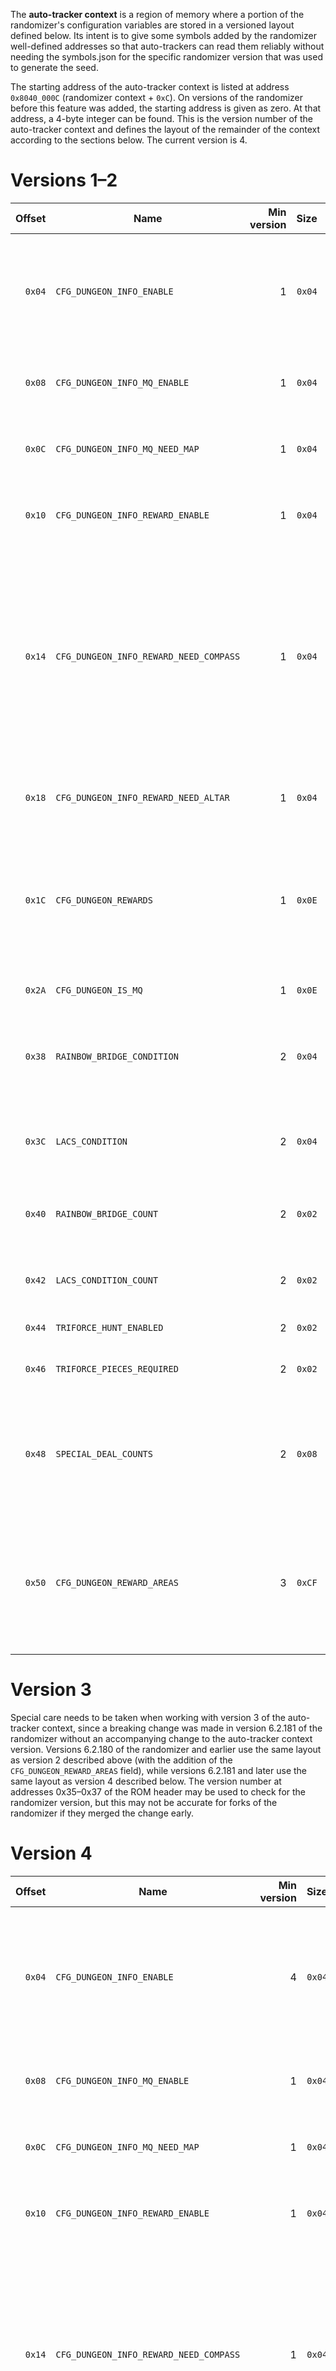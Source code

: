 The **auto-tracker context** is a region of memory where a portion of the randomizer's configuration variables are stored in a versioned layout defined below. Its intent is to give some symbols added by the randomizer well-defined addresses so that auto-trackers can read them reliably without needing the symbols.json for the specific randomizer version that was used to generate the seed.

The starting address of the auto-tracker context is listed at address `0x8040_000C` (randomizer context + `0xC`). On versions of the randomizer before this feature was added, the starting address is given as zero. At that address, a 4-byte integer can be found. This is the version number of the auto-tracker context and defines the layout of the remainder of the context according to the sections below. The current version is 4.

# Versions 1–2

|Offset|Name|Min version|Size|Description|
|--:|---|--:|--:|---|
|`0x04`|`CFG_DUNGEON_INFO_ENABLE`|1|`0x04`|Defines how information about dungeons will be displayed on the inventory screen on the pause menu. `0` = disabled, `1` = a single menu shown when holding A, `2` = separate menus shown when holding D-pad buttons.|
|`0x08`|`CFG_DUNGEON_INFO_MQ_ENABLE`|1|`0x04`|`1` if the dungeon info in the pause menu should include info about which dungeons are in Master Quest mode.|
|`0x0C`|`CFG_DUNGEON_INFO_MQ_NEED_MAP`|1|`0x04`|`1` if the Master Quest info should only be displayed for dungeons whose maps have been obtained or which don't have maps.|
|`0x10`|`CFG_DUNGEON_INFO_REWARD_ENABLE`|1|`0x04`|`1` if the dungeon info in the pause menu should include info about which medallions and stones are in which dungeon.|
|`0x14`|`CFG_DUNGEON_INFO_REWARD_NEED_COMPASS`|1|`0x04`|Defines which item is required to display the location of a dungeon reward in the pause menu. `0` = no item required, `1` = the compass of the dungeon in which the reward is found, `2` = the compass of the reward's vanilla dungeon. For example, if the Kokiri Emerald is in the Fire Temple, `1` means the Fire Temple compass is required and `2` means the Deku Tree compass is required.|
|`0x18`|`CFG_DUNGEON_INFO_REWARD_NEED_ALTAR`|1|`0x04`|`1` if the reward info should only be displayed for rewards whose Temple of Time altar text boxes have been read.|
|`0x1C`|`CFG_DUNGEON_REWARDS`|1|`0x0E`|A byte representing the medallion or stone for each dungeon. Dungeons without rewards are listed as `0xFF`, and one reward is chosen arbitrarily if the dungeon has multiple rewards. For more complete data, use `CFG_DUNGEON_REWARD_AREAS` instead.|
|`0x2A`|`CFG_DUNGEON_IS_MQ`|1|`0x0E`|A byte set to `1` for each dungeon in Master Quest mode.|
|`0x38`|`RAINBOW_BRIDGE_CONDITION`|2|`0x04`|The condition for spawning the rainbow bridge. `0` = open, `1` = medallions, `2` = dungeon rewards, `3` = stones, `4` = vanilla, `5` = tokens, `6` = hearts.|
|`0x3C`|`LACS_CONDITION`|2|`0x04`|The condition for triggering the light arrow cutscene. `0` = vanilla, `1` = medallions, `2` = dungeons, `3` = stones, `4` = tokens, `5` = hearts.|
|`0x40`|`RAINBOW_BRIDGE_COUNT`|2|`0x02`|The number of items (of the kind defined in `RAINBOW_BRIDGE_CONDITION`) required to spawn the rainbow bridge.|
|`0x42`|`LACS_CONDITION_COUNT`|2|`0x02`|The number of items (of the kind defined in `LACS_CONDITION`) required to trigger the light arrow cutscene.|
|`0x44`|`TRIFORCE_HUNT_ENABLED`|2|`0x02`|`1` if Triforce hunt is enabled.|
|`0x46`|`TRIFORCE_PIECES_REQUIRED`|2|`0x02`|In Triforce hunt, the total number of Triforce pieces (across all worlds) required to win the game.|
|`0x48`|`SPECIAL_DEAL_COUNTS`|2|`0x08`|A byte representing the number of special deal slots in each shop, in the following order: KF Shop, Market Bazaar, Market Potion Shop, Market Bombchu Shop, Kak Bazaar, Kak Potion Shop, GC Shop, ZD Shop.|
|`0x50`|`CFG_DUNGEON_REWARD_AREAS`|3|`0xCF`|For each dungeon reward in the order of Emerald, Ruby, Sapphire, Light, Forest, Fire, Water, Shadow, and Spirit, a null-terminated `0x16`-byte (`0x17` including the null terminator) ASCII string containing the hint area of that reward, padded with spaces on the right.|

# Version 3

Special care needs to be taken when working with version 3 of the auto-tracker context, since a breaking change was made in version 6.2.181 of the randomizer without an accompanying change to the auto-tracker context version. Versions 6.2.180 of the randomizer and earlier use the same layout as version 2 described above (with the addition of the `CFG_DUNGEON_REWARD_AREAS` field), while versions 6.2.181 and later use the same layout as version 4 described below. The version number at addresses 0x35–0x37 of the ROM header may be used to check for the randomizer version, but this may not be accurate for forks of the randomizer if they merged the change early.

# Version 4

|Offset|Name|Min version|Size|Description|
|--:|---|--:|--:|---|
|`0x04`|`CFG_DUNGEON_INFO_ENABLE`|4|`0x04`|Defines how information about dungeons will be displayed on the inventory screen on the pause menu. `0` = disabled, `1` = a single menu shown when holding A, `2` = separate menus shown when holding D-pad buttons in addition to the summary menu on A.|
|`0x08`|`CFG_DUNGEON_INFO_MQ_ENABLE`|1|`0x04`|`1` if the dungeon info in the pause menu should include info about which dungeons are in Master Quest mode.|
|`0x0C`|`CFG_DUNGEON_INFO_MQ_NEED_MAP`|1|`0x04`|`1` if the Master Quest info should only be displayed for dungeons whose maps have been obtained or which don't have maps.|
|`0x10`|`CFG_DUNGEON_INFO_REWARD_ENABLE`|1|`0x04`|`1` if the dungeon info in the pause menu should include info about which medallions and stones are in which dungeon.|
|`0x14`|`CFG_DUNGEON_INFO_REWARD_NEED_COMPASS`|1|`0x04`|Defines which item is required to display the location of a dungeon reward in the pause menu. `0` = no item required, `1` = the compass of the dungeon in which the reward is found, `2` = the compass of the reward's vanilla dungeon. For example, if the Kokiri Emerald is in the Fire Temple, `1` means the Fire Temple compass is required and `2` means the Deku Tree compass is required.|
|`0x18`|`CFG_DUNGEON_INFO_REWARD_NEED_ALTAR`|1|`0x04`|`1` if the reward info should only be displayed for rewards whose Temple of Time altar text boxes have been read.|
|`0x1C`|`CFG_DUNGEON_INFO_REWARD_SUMMARY_ENABLE`|4|`0x04`|`1` if the summary menu shown when holding A should display dungeon reward locations.|
|`0x20`|`CFG_DUNGEON_REWARDS`|4|`0x0E`|A byte representing the medallion or stone for each dungeon. Dungeons without rewards are listed as `0xFF`, and one reward is chosen arbitrarily if the dungeon has multiple rewards. For more complete data, use `CFG_DUNGEON_REWARD_AREAS` instead.|
|`0x2E`|`CFG_DUNGEON_IS_MQ`|4|`0x0E`|A byte set to `1` for each dungeon in Master Quest mode.|
|`0x3C`|`RAINBOW_BRIDGE_CONDITION`|4|`0x04`|The condition for spawning the rainbow bridge. `0` = open, `1` = medallions, `2` = dungeon rewards, `3` = stones, `4` = vanilla, `5` = tokens, `6` = hearts.|
|`0x40`|`LACS_CONDITION`|4|`0x04`|The condition for triggering the light arrow cutscene. `0` = vanilla, `1` = medallions, `2` = dungeons, `3` = stones, `4` = tokens, `5` = hearts.|
|`0x44`|`RAINBOW_BRIDGE_COUNT`|4|`0x02`|The number of items (of the kind defined in `RAINBOW_BRIDGE_CONDITION`) required to spawn the rainbow bridge.|
|`0x46`|`LACS_CONDITION_COUNT`|4|`0x02`|The number of items (of the kind defined in `LACS_CONDITION`) required to trigger the light arrow cutscene.|
|`0x48`|`TRIFORCE_HUNT_ENABLED`|4|`0x02`|`1` if Triforce hunt is enabled.|
|`0x4A`|`TRIFORCE_PIECES_REQUIRED`|4|`0x02`|In Triforce hunt, the total number of Triforce pieces (across all worlds) required to win the game.|
|`0x4C`|`SPECIAL_DEAL_COUNTS`|4|`0x08`|A byte representing the number of special deal slots in each shop, in the following order: KF Shop, Market Bazaar, Market Potion Shop, Market Bombchu Shop, Kak Bazaar, Kak Potion Shop, GC Shop, ZD Shop.|
|`0x54`|`CFG_DUNGEON_REWARD_AREAS`|4|`0xCF`|For each dungeon reward in the order of Emerald, Ruby, Sapphire, Light, Forest, Fire, Water, Shadow, and Spirit, a null-terminated `0x16`-byte (`0x17` including the null terminator) ASCII string containing the hint area of that reward, padded with spaces on the right.|
